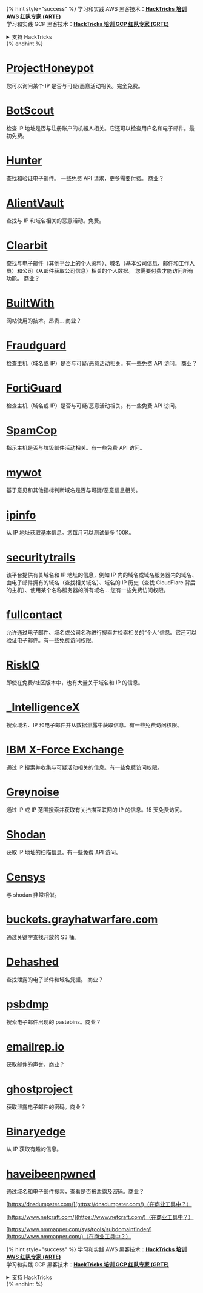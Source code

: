 {% hint style="success" %}
学习和实践 AWS 黑客技术：<img src="/.gitbook/assets/arte.png" alt="" data-size="line">[**HackTricks 培训 AWS 红队专家 (ARTE)**](https://training.hacktricks.xyz/courses/arte)<img src="/.gitbook/assets/arte.png" alt="" data-size="line">\
学习和实践 GCP 黑客技术：<img src="/.gitbook/assets/grte.png" alt="" data-size="line">[**HackTricks 培训 GCP 红队专家 (GRTE)**<img src="/.gitbook/assets/grte.png" alt="" data-size="line">](https://training.hacktricks.xyz/courses/grte)

<details>

<summary>支持 HackTricks</summary>

* 查看 [**订阅计划**](https://github.com/sponsors/carlospolop)!
* **加入** 💬 [**Discord 群组**](https://discord.gg/hRep4RUj7f) 或 [**Telegram 群组**](https://t.me/peass) 或 **关注** 我们的 **Twitter** 🐦 [**@hacktricks\_live**](https://twitter.com/hacktricks\_live)**.**
* **通过向** [**HackTricks**](https://github.com/carlospolop/hacktricks) 和 [**HackTricks Cloud**](https://github.com/carlospolop/hacktricks-cloud) GitHub 仓库提交 PR 来分享黑客技巧。

</details>
{% endhint %}


# [ProjectHoneypot](https://www.projecthoneypot.org/)

您可以询问某个 IP 是否与可疑/恶意活动相关。完全免费。

# [**BotScout**](http://botscout.com/api.htm)

检查 IP 地址是否与注册账户的机器人相关。它还可以检查用户名和电子邮件。最初免费。

# [Hunter](https://hunter.io/)

查找和验证电子邮件。
一些免费 API 请求，更多需要付费。
商业？

# [AlientVault](https://otx.alienvault.com/api)

查找与 IP 和域名相关的恶意活动。免费。

# [Clearbit](https://dashboard.clearbit.com/)

查找与电子邮件（其他平台上的个人资料）、域名（基本公司信息、邮件和工作人员）和公司（从邮件获取公司信息）相关的个人数据。
您需要付费才能访问所有功能。
商业？

# [BuiltWith](https://builtwith.com/)

网站使用的技术。昂贵...
商业？

# [Fraudguard](https://fraudguard.io/)

检查主机（域名或 IP）是否与可疑/恶意活动相关。有一些免费 API 访问。
商业？

# [FortiGuard](https://fortiguard.com/)

检查主机（域名或 IP）是否与可疑/恶意活动相关。有一些免费 API 访问。

# [SpamCop](https://www.spamcop.net/)

指示主机是否与垃圾邮件活动相关。有一些免费 API 访问。

# [mywot](https://www.mywot.com/)

基于意见和其他指标判断域名是否与可疑/恶意信息相关。

# [ipinfo](https://ipinfo.io/)

从 IP 地址获取基本信息。您每月可以测试最多 100K。

# [securitytrails](https://securitytrails.com/app/account)

该平台提供有关域名和 IP 地址的信息，例如 IP 内的域名或域名服务器内的域名、由电子邮件拥有的域名（查找相关域名）、域名的 IP 历史（查找 CloudFlare 背后的主机）、使用某个名称服务器的所有域名...
您有一些免费访问权限。

# [fullcontact](https://www.fullcontact.com/)

允许通过电子邮件、域名或公司名称进行搜索并检索相关的“个人”信息。它还可以验证电子邮件。有一些免费访问权限。

# [RiskIQ](https://www.spiderfoot.net/documentation/)

即使在免费/社区版本中，也有大量关于域名和 IP 的信息。

# [\_IntelligenceX](https://intelx.io/)

搜索域名、IP 和电子邮件并从数据泄露中获取信息。有一些免费访问权限。

# [IBM X-Force Exchange](https://exchange.xforce.ibmcloud.com/)

通过 IP 搜索并收集与可疑活动相关的信息。有一些免费访问权限。

# [Greynoise](https://viz.greynoise.io/)

通过 IP 或 IP 范围搜索并获取有关扫描互联网的 IP 的信息。15 天免费访问。

# [Shodan](https://www.shodan.io/)

获取 IP 地址的扫描信息。有一些免费 API 访问。

# [Censys](https://censys.io/)

与 shodan 非常相似。

# [buckets.grayhatwarfare.com](https://buckets.grayhatwarfare.com/)

通过关键字查找开放的 S3 桶。

# [Dehashed](https://www.dehashed.com/data)

查找泄露的电子邮件和域名凭据。
商业？

# [psbdmp](https://psbdmp.ws/)

搜索电子邮件出现的 pastebins。商业？

# [emailrep.io](https://emailrep.io/key)

获取邮件的声誉。商业？

# [ghostproject](https://ghostproject.fr/)

获取泄露电子邮件的密码。商业？

# [Binaryedge](https://www.binaryedge.io/)

从 IP 获取有趣的信息。

# [haveibeenpwned](https://haveibeenpwned.com/)

通过域名和电子邮件搜索，查看是否被泄露及密码。商业？

[https://dnsdumpster.com/](https://dnsdumpster.com/)（在商业工具中？）

[https://www.netcraft.com/](https://www.netcraft.com/)（在商业工具中？）

[https://www.nmmapper.com/sys/tools/subdomainfinder/](https://www.nmmapper.com/)（在商业工具中？）



{% hint style="success" %}
学习和实践 AWS 黑客技术：<img src="/.gitbook/assets/arte.png" alt="" data-size="line">[**HackTricks 培训 AWS 红队专家 (ARTE)**](https://training.hacktricks.xyz/courses/arte)<img src="/.gitbook/assets/arte.png" alt="" data-size="line">\
学习和实践 GCP 黑客技术：<img src="/.gitbook/assets/grte.png" alt="" data-size="line">[**HackTricks 培训 GCP 红队专家 (GRTE)**<img src="/.gitbook/assets/grte.png" alt="" data-size="line">](https://training.hacktricks.xyz/courses/grte)

<details>

<summary>支持 HackTricks</summary>

* 查看 [**订阅计划**](https://github.com/sponsors/carlospolop)!
* **加入** 💬 [**Discord 群组**](https://discord.gg/hRep4RUj7f) 或 [**Telegram 群组**](https://t.me/peass) 或 **关注** 我们的 **Twitter** 🐦 [**@hacktricks\_live**](https://twitter.com/hacktricks\_live)**.**
* **通过向** [**HackTricks**](https://github.com/carlospolop/hacktricks) 和 [**HackTricks Cloud**](https://github.com/carlospolop/hacktricks-cloud) GitHub 仓库提交 PR 来分享黑客技巧。

</details>
{% endhint %}
